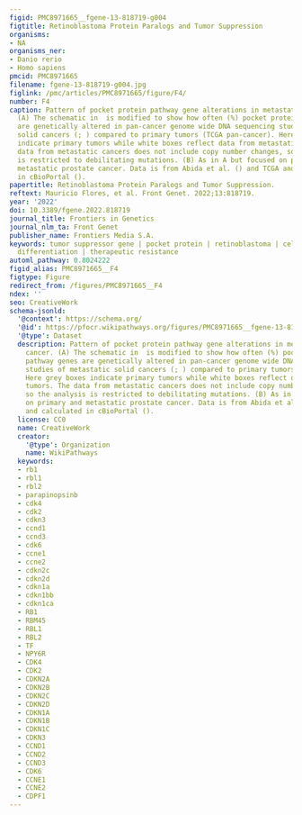 ```yaml
---
figid: PMC8971665__fgene-13-818719-g004
figtitle: Retinoblastoma Protein Paralogs and Tumor Suppression
organisms:
- NA
organisms_ner:
- Danio rerio
- Homo sapiens
pmcid: PMC8971665
filename: fgene-13-818719-g004.jpg
figlink: /pmc/articles/PMC8971665/figure/F4/
number: F4
caption: Pattern of pocket protein pathway gene alterations in metastatic human cancer.
  (A) The schematic in  is modified to show how often (%) pocket protein pathway genes
  are genetically altered in pan-cancer genome wide DNA sequencing studies of metastatic
  solid cancers (; ) compared to primary tumors (TCGA pan-cancer). Here grey boxes
  indicate primary tumors while white boxes reflect data from metastatic tumors. The
  data from metastatic cancers does not include copy number changes, so the analysis
  is restricted to debilitating mutations. (B) As in A but focused on primary and
  metastatic prostate cancer. Data is from Abida et al. () and TCGA and calculated
  in cBioPortal ().
papertitle: Retinoblastoma Protein Paralogs and Tumor Suppression.
reftext: Mauricio Flores, et al. Front Genet. 2022;13:818719.
year: '2022'
doi: 10.3389/fgene.2022.818719
journal_title: Frontiers in Genetics
journal_nlm_ta: Front Genet
publisher_name: Frontiers Media S.A.
keywords: tumor suppressor gene | pocket protein | retinoblastoma | cell cycle | cellular
  differentiation | therapeutic resistance
automl_pathway: 0.8024222
figid_alias: PMC8971665__F4
figtype: Figure
redirect_from: /figures/PMC8971665__F4
ndex: ''
seo: CreativeWork
schema-jsonld:
  '@context': https://schema.org/
  '@id': https://pfocr.wikipathways.org/figures/PMC8971665__fgene-13-818719-g004.html
  '@type': Dataset
  description: Pattern of pocket protein pathway gene alterations in metastatic human
    cancer. (A) The schematic in  is modified to show how often (%) pocket protein
    pathway genes are genetically altered in pan-cancer genome wide DNA sequencing
    studies of metastatic solid cancers (; ) compared to primary tumors (TCGA pan-cancer).
    Here grey boxes indicate primary tumors while white boxes reflect data from metastatic
    tumors. The data from metastatic cancers does not include copy number changes,
    so the analysis is restricted to debilitating mutations. (B) As in A but focused
    on primary and metastatic prostate cancer. Data is from Abida et al. () and TCGA
    and calculated in cBioPortal ().
  license: CC0
  name: CreativeWork
  creator:
    '@type': Organization
    name: WikiPathways
  keywords:
  - rb1
  - rbl1
  - rbl2
  - parapinopsinb
  - cdk4
  - cdk2
  - cdkn3
  - ccnd1
  - ccnd3
  - cdk6
  - ccne1
  - ccne2
  - cdkn2c
  - cdkn2d
  - cdkn1a
  - cdkn1bb
  - cdkn1ca
  - RB1
  - RBM45
  - RBL1
  - RBL2
  - TF
  - NPY6R
  - CDK4
  - CDK2
  - CDKN2A
  - CDKN2B
  - CDKN2C
  - CDKN2D
  - CDKN1A
  - CDKN1B
  - CDKN1C
  - CDKN3
  - CCND1
  - CCND2
  - CCND3
  - CDK6
  - CCNE1
  - CCNE2
  - CDPF1
---
```

